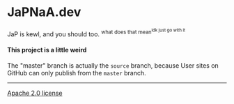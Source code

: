# JaPNaA.dev

JaP is kewl, and you should too. <sup>what does that mean<sup>idk just go with it</sup></sup>

#### This project is a little weird

The "master" branch is actually the `source` branch, because User sites on GitHub can only publish from the `master` branch.

<hr>

[Apache 2.0 license](./LICENSE.txt)